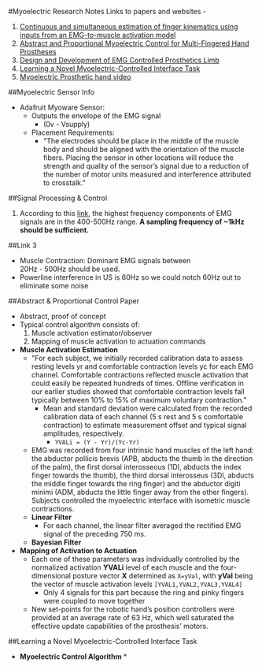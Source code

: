 #Myoelectric Research Notes
Links to papers and websites -  

1. [Continuous and simultaneous estimation of finger kinematics using inputs from an EMG-to-muscle activation model](https://jneuroengrehab.biomedcentral.com/articles/10.1186/1743-0003-11-122)  
2. [Abstract and Proportional Myoelectric Control for Multi-Fingered Hand Prostheses](https://www.ncbi.nlm.nih.gov/pmc/articles/PMC3825263/)  
3. [Design and Development of EMG Controlled Prosthetics Limb](https://www.sciencedirect.com/science/article/pii/S1877705812023223)
4. [Learning a Novel Myoelectric-Controlled Interface Task](https://www.ncbi.nlm.nih.gov/pmc/articles/PMC2576223/)
5. [Myoelectric Prosthetic hand video](https://www.youtube.com/watch?v=U-ROKIqaH08)

##Myoelectric Sensor Info
* Adafruit Myoware Sensor:
	* Outputs the envelope of the EMG signal 
		* (0v - Vsupply)
	* Placement Requirements:
		*   "The electrodes should be place in the middle of the muscle body and should be
aligned with the orientation of the muscle fibers. Placing the sensor in other locations will
reduce the strength and quality of the sensor’s signal due to a reduction of the number of
motor units measured and interference attributed to crosstalk."

##Signal Processing & Control
1. According to this [link](https://www.sciencedirect.com/science/article/pii/S1050641104000926), the highest frequency components of EMG signals are in the 400-500Hz range. **A sampling frequency of ~1kHz should be sufficient.**

##Link 3
* Muscle Contraction: Dominant EMG signals between  
	  20Hz - 500Hz should be used.
* Powerline interference in US is 60Hz so we could notch 60Hz out to eliminate some noise
	
##Abstract & Proportional Control Paper
* Abstract, proof of concept
* Typical control algorithm consists of:
	1. Muscle activation estimator/observer
	2. Mapping of muscle activation to actuation commands
* **Muscle Activation Estimation**	
	* "For each subject, we initially recorded calibration data to assess resting levels yr and comfortable contraction levels yc for each EMG channel. Comfortable contractions reflected muscle activation that could easily be repeated hundreds of times. Offline verification in our earlier studies showed that comfortable contraction levels fall typically between 10% to 15% of maximum voluntary contraction." 
		* Mean and standard deviation were calculated from the recorded calibration data of each channel (5 s rest and 5 s comfortable contraction) to estimate measurement offset and typical signal amplitudes, respectively.
			* `YVALi = (Y - Yr)/(Yc-Yr)` 
	* EMG was recorded from four intrinsic hand muscles of the left hand: the abductor pollicis brevis (APB, abducts the thumb in the direction of the palm), the first dorsal interosseous (1DI, abducts the index finger towards the thumb), the third dorsal interosseus (3DI, abducts the middle finger towards the ring finger) and the abductor digiti minimi (ADM, abducts the little finger away from the other fingers). Subjects controlled the myoelectric interface with isometric muscle contractions.
	* **Linear Filter**
		* For each channel, the linear filter averaged the rectified EMG signal of the preceding 750 ms. 
	*  **Bayesian Filter**
* **Mapping of Activation to Actuation**  
	* Each one of these parameters was individually controlled by the normalized activation **YVALi** level  of each muscle and the four-dimensional posture vector **X** determined as `X=yVal`, with **yVal** being the vector of muscle activation levels `[YVAL1,YVAL2,YVAL3,YVAL4]`
		* Only 4 signals for this part because the ring and pinky fingers were coupled to move together 
	* New set-points for the robotic hand’s position controllers were provided at an average rate of 63 Hz, which well saturated the effective update capabilities of the prosthesis’ motors.   
	
##Learning a Novel Myoelectric-Controlled Interface Task
* **Myoelectric Control Algorithm**
	*	
	